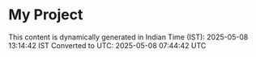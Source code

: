 # My Project

This content is dynamically generated in Indian Time (IST): 2025-05-08 13:14:42 IST
Converted to UTC: 2025-05-08 07:44:42 UTC
